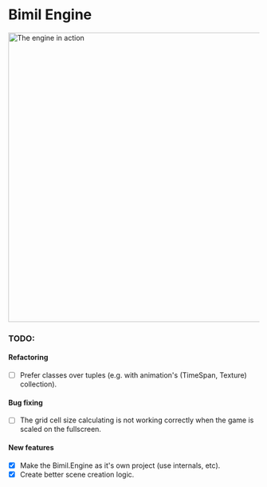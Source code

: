 # Bimil Engine

<img src="https://i.imgur.com/yeNco0X.png" width="580" title="The engine in action">

### TODO:

#### Refactoring

- [ ] Prefer classes over tuples (e.g. with animation's (TimeSpan, Texture) collection).

#### Bug fixing

- [ ] The grid cell size calculating is not working correctly when the game is scaled on the fullscreen.

#### New features

- [x] Make the Bimil.Engine as it's own project (use internals, etc).
- [x] Create better scene creation logic.